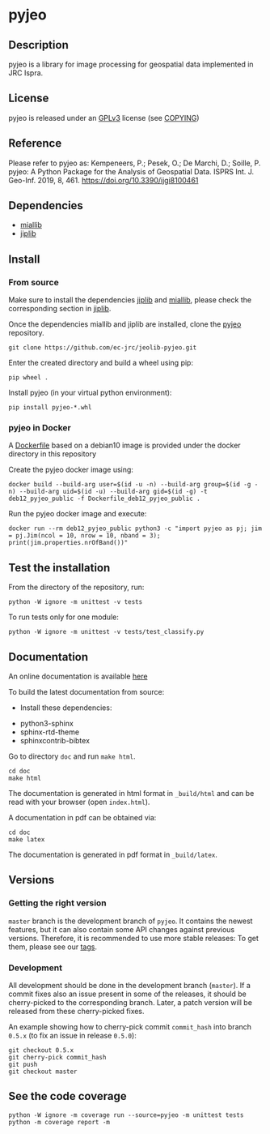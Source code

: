 # pyjeo

## Description

pyjeo is a library for image processing for geospatial data implemented in
JRC Ispra.

## License

pyjeo is released under an
[GPLv3](http://www.gnu.org/licenses/gpl-3.0.html) license (see
[COPYING](COPYING))

## Reference

Please refer to pyjeo as: Kempeneers, P.; Pesek, O.; De Marchi, D.; Soille, P. pyjeo: A Python Package for the Analysis of Geospatial Data. ISPRS Int. J. Geo-Inf. 2019, 8, 461. https://doi.org/10.3390/ijgi8100461

## Dependencies

* [miallib](https://github.com/ec-jrc/jeolib-miallib)
* [jiplib](https://github.com/ec-jrc/jeolib-jiplib)

## Install

### From source
Make sure to install the dependencies [jiplib](https://github.com/ec-jrc/jeolib-jiplib)
and [miallib](https://github.com/ec-jrc/jeolib-miallib), please check the corresponding section in [jiplib](https://github.com/ec-jrc/jeolib-jiplib).

Once the dependencies miallib and jiplib are installed, clone the
[pyjeo](https://github.com/ec-jrc/jeolib-pyjeo) repository.

```
git clone https://github.com/ec-jrc/jeolib-pyjeo.git
```

Enter the created directory and build a wheel using pip:

```
pip wheel .
```

Install pyjeo (in your virtual python environment):

```
pip install pyjeo-*.whl
```

### pyjeo in Docker

A [Dockerfile](https://github.com/ec-jrc/jeolib-pyjeo/blob/master/docker/Dockerfile_deb10_pyjeo_public)
based on a debian10 image is provided under the docker directory in this repository

Create the pyjeo docker image using:
```
docker build --build-arg user=$(id -u -n) --build-arg group=$(id -g -n) --build-arg uid=$(id -u) --build-arg gid=$(id -g) -t deb12_pyjeo_public -f Dockerfile_deb12_pyjeo_public . 
```

Run the pyjeo docker image and execute:
```
docker run --rm deb12_pyjeo_public python3 -c "import pyjeo as pj; jim = pj.Jim(ncol = 10, nrow = 10, nband = 3); print(jim.properties.nrOfBand())"
```

## Test the installation

From the directory of the repository, run:

```
python -W ignore -m unittest -v tests
```

To run tests only for one module:

```
python -W ignore -m unittest -v tests/test_classify.py
```

## Documentation

An online documentation is available [here](https://pyjeo.readthedocs.io/)

To build the latest documentation from source:

- Install these dependencies:

* python3-sphinx
* sphinx-rtd-theme
* sphinxcontrib-bibtex

Go to directory `doc` and run `make html`.

```
cd doc
make html
```

The documentation is generated in html format in `_build/html` and can be read with your browser (open `index.html`).

A documentation in pdf can be obtained via:

```
cd doc
make latex
```

The documentation is generated in pdf format in `_build/latex`.

## Versions

### Getting the right version

`master` branch is the development branch of `pyjeo`. It contains the newest
features, but it can also contain some API changes against previous versions.
Therefore, it is recommended to use more stable releases: To get them, please
see our [tags](../../tags).

### Development

All development should be done in the development branch (`master`). If
a commit fixes also an issue present in some of the releases, it should be
cherry-picked to the corresponding branch. Later, a patch version will be
released from these cherry-picked fixes.

An example showing how to cherry-pick commit `commit_hash` into branch
`0.5.x` (to fix an issue in release `0.5.0`):

```
git checkout 0.5.x
git cherry-pick commit_hash
git push
git checkout master
```

## See the code coverage

```
python -W ignore -m coverage run --source=pyjeo -m unittest tests
python -m coverage report -m
```
